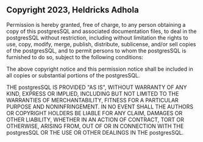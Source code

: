 ## Copyright 2023, Heldricks Adhola

Permission is hereby granted, free of charge, to any person obtaining a copy of this postgresSQL and associated documentation files, to deal in the postgresSQL without restriction, including without limitation the rights to use, copy, modify, merge, publish, distribute, sublicense, and/or sell copies of the postgresSQL, and to permit persons to whom the postgresSQL is furnished to do so, subject to the following conditions:

The above copyright notice and this permission notice shall be included in all copies or substantial portions of the postgresSQL.

THE postgresSQL IS PROVIDED "AS IS", WITHOUT WARRANTY OF ANY KIND, EXPRESS OR IMPLIED, INCLUDING BUT NOT LIMITED TO THE WARRANTIES OF MERCHANTABILITY, FITNESS FOR A PARTICULAR PURPOSE AND NONINFRINGEMENT. IN NO EVENT SHALL THE AUTHORS OR COPYRIGHT HOLDERS BE LIABLE FOR ANY CLAIM, DAMAGES OR OTHER LIABILITY, WHETHER IN AN ACTION OF CONTRACT, TORT OR OTHERWISE, ARISING FROM, OUT OF OR IN CONNECTION WITH THE postgresSQL OR THE USE OR OTHER DEALINGS IN THE postgresSQL.
